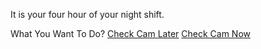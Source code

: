 It is your four hour of your night shift.


What You Want To Do?
[Check Cam Later](../Hstat/option/check-cam-wrong.md)
[Check Cam Now](../Hstat/option/check-the-cam2.md)
